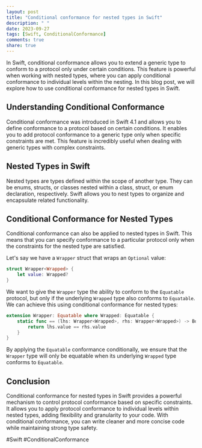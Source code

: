 ```yaml
---
layout: post
title: "Conditional conformance for nested types in Swift"
description: " "
date: 2023-09-27
tags: [Swift, ConditionalConformance]
comments: true
share: true
---
```


In Swift, conditional conformance allows you to extend a generic type to conform to a protocol only under certain conditions. This feature is powerful when working with nested types, where you can apply conditional conformance to individual levels within the nesting. In this blog post, we will explore how to use conditional conformance for nested types in Swift.

## Understanding Conditional Conformance

Conditional conformance was introduced in Swift 4.1 and allows you to define conformance to a protocol based on certain conditions. It enables you to add protocol conformance to a generic type only when specific constraints are met. This feature is incredibly useful when dealing with generic types with complex constraints.

## Nested Types in Swift

Nested types are types defined within the scope of another type. They can be enums, structs, or classes nested within a class, struct, or enum declaration, respectively. Swift allows you to nest types to organize and encapsulate related functionality.

## Conditional Conformance for Nested Types

Conditional conformance can also be applied to nested types in Swift. This means that you can specify conformance to a particular protocol only when the constraints for the nested type are satisfied.

Let's say we have a `Wrapper` struct that wraps an `Optional` value:

```swift
struct Wrapper<Wrapped> {
    let value: Wrapped?
}
```

We want to give the `Wrapper` type the ability to conform to the `Equatable` protocol, but only if the underlying `Wrapped` type also conforms to `Equatable`. We can achieve this using conditional conformance for nested types:

```swift
extension Wrapper: Equatable where Wrapped: Equatable {
    static func == (lhs: Wrapper<Wrapped>, rhs: Wrapper<Wrapped>) -> Bool {
        return lhs.value == rhs.value
    }
}
```

By applying the `Equatable` conformance conditionally, we ensure that the `Wrapper` type will only be equatable when its underlying `Wrapped` type conforms to `Equatable`.

## Conclusion

Conditional conformance for nested types in Swift provides a powerful mechanism to control protocol conformance based on specific constraints. It allows you to apply protocol conformance to individual levels within nested types, adding flexibility and granularity to your code. With conditional conformance, you can write cleaner and more concise code while maintaining strong type safety.

#Swift #ConditionalConformance
